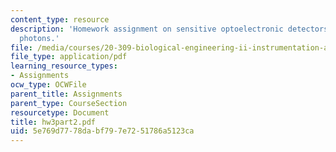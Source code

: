 ```yaml
---
content_type: resource
description: 'Homework assignment on sensitive optoelectronic detectors: seeing single
  photons.'
file: /media/courses/20-309-biological-engineering-ii-instrumentation-and-measurement-fall-2006/5e769d7778dabf797e7251786a5123ca_hw3part2.pdf
file_type: application/pdf
learning_resource_types:
- Assignments
ocw_type: OCWFile
parent_title: Assignments
parent_type: CourseSection
resourcetype: Document
title: hw3part2.pdf
uid: 5e769d77-78da-bf79-7e72-51786a5123ca
---
```

